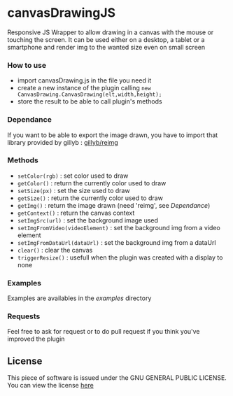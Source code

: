 # canvasDrawingJS
Responsive JS Wrapper to allow drawing in a canvas with the mouse or touching the screen. It can be used either on a desktop, a tablet or a smartphone and render img to the wanted size even on small screen

### How to use

- import canvasDrawing.js in the file you need it
- create a new instance of the plugin calling ```new CanvasDrawing.CanvasDrawing(elt,width,height);```
- store the result to be able to call plugin's methods

### Dependance

If you want to be able to export the image drawn, you have to import that library provided by gillyb : [gillyb/reimg](https://github.com/gillyb/reimg)

### Methods

- ```setColor(rgb)``` : set color used to draw
- ```getColor()``` : return the currently color used to draw
- ```setSize(px)``` : set the size used to draw
- ```getSize()``` : return the currently color used to draw
- ```getImg()``` : return the image drawn (need 'reimg', see *Dependance*)
- ```getContext()``` : return the canvas context
- ```setImgSrc(url)``` : set the background image used
- ```setImgFromVideo(videoElement)``` : set the background img from a video element
- ```setImgFromDataUrl(dataUrl)``` : set the background img from a dataUrl
- ```clear()``` : clear the canvas
- ```triggerResize()``` : usefull when the plugin was created with a display to none

### Examples

Examples are availables in the *examples* directory

### Requests

Feel free to ask for request or to do pull request if you think you've improved the plugin

## License  
This piece of software is issued under the GNU GENERAL PUBLIC LICENSE. You can view the license [here](https://github.com/A2SI-RFID/canvasDrawingJS/blob/master/LICENSE.md)

